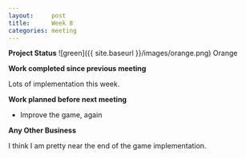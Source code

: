 ```yaml
---
layout:     post
title:      Week 8
categories: meeting
---
```


**Project Status** ![green]({{ site.baseurl }}/images/orange.png) Orange


**Work completed since previous meeting**

Lots of implementation this week.


**Work planned before next meeting**

- Improve the game, again


**Any Other Business**

I think I am pretty near the end of the game implementation.
